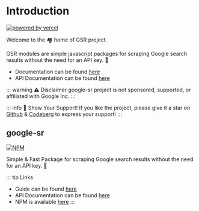 # Introduction

[![powered by vercel](/images/powered-by-vercel.svg)](https://vercel.com?utm_source=g-sr.vercel.app&utm_campaign=oss)

Welcome to the 🏘️ home of GSR project.

GSR modules are simple javascript packages for scraping Google search results without the need for an API key. 🚀

* Documentation can be found [here](https://g-sr.vercel.app)
* API Documentation can be found [here](https://typicalninja.github.io/google-sr/)

::: warning ⚠️ Disclaimer
google-sr project is not sponsored, supported, or affiliated with Google Inc.
:::


::: info 🌟 Show Your Support!
If you like the project, please give it a star on [Github](https://github.com/typicalninja/google-sr/) & [Codeberg](https://codeberg.org/typicalninja/google-sr) to express your support!
:::

## google-sr

[![NPM](https://img.shields.io/npm/l/google-sr)](https://www.npmjs.com/package/google-sr)

Simple & Fast Package for scraping Google search results without the need for an API key. 🚀

::: tip Links
* Guide can be found [here](./sr/)
* API Documentation can be found [here](https://typicalninja.github.io/google-sr/modules/google_sr.html)
* NPM is available [here](https://www.npmjs.com/package/google-sr)
:::